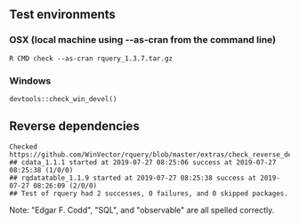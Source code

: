 

## Test environments

### OSX (local machine using --as-cran from the command line)

    R CMD check --as-cran rquery_1.3.7.tar.gz


### Windows

    devtools::check_win_devel()


## Reverse dependencies

    Checked https://github.com/WinVector/rquery/blob/master/extras/check_reverse_dependencies.md
    ## cdata_1.1.1 started at 2019-07-27 08:25:06 success at 2019-07-27 08:25:38 (1/0/0) 
    ## rqdatatable_1.1.9 started at 2019-07-27 08:25:38 success at 2019-07-27 08:26:09 (2/0/0)
    ## Test of rquery had 2 successes, 0 failures, and 0 skipped packages. 

Note: "Edgar F. Codd", "SQL", and "observable" are all spelled correctly.
